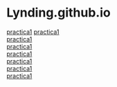 # Lynding.github.io

<a href="https://Lynding.github.io/Practica1.html">practica1</a>
<a href="https://Lynding.github.io/Practica2.html">practica1</a><br>
<a href="https://Lynding.github.io/Practica3.html">practica1</a><br>
<a href="https://Lynding.github.io/Practica4.html">practica1</a><br>
<a href="https://Lynding.github.io/Practica5.html">practica1</a><br>
<a href="https://Lynding.github.io/Practica6.html">practica1</a><br>
<a href="https://Lynding.github.io/Practica7.html">practica1</a><br>
<a href="https://Lynding.github.io/Practica8.html">practica1</a><br>
